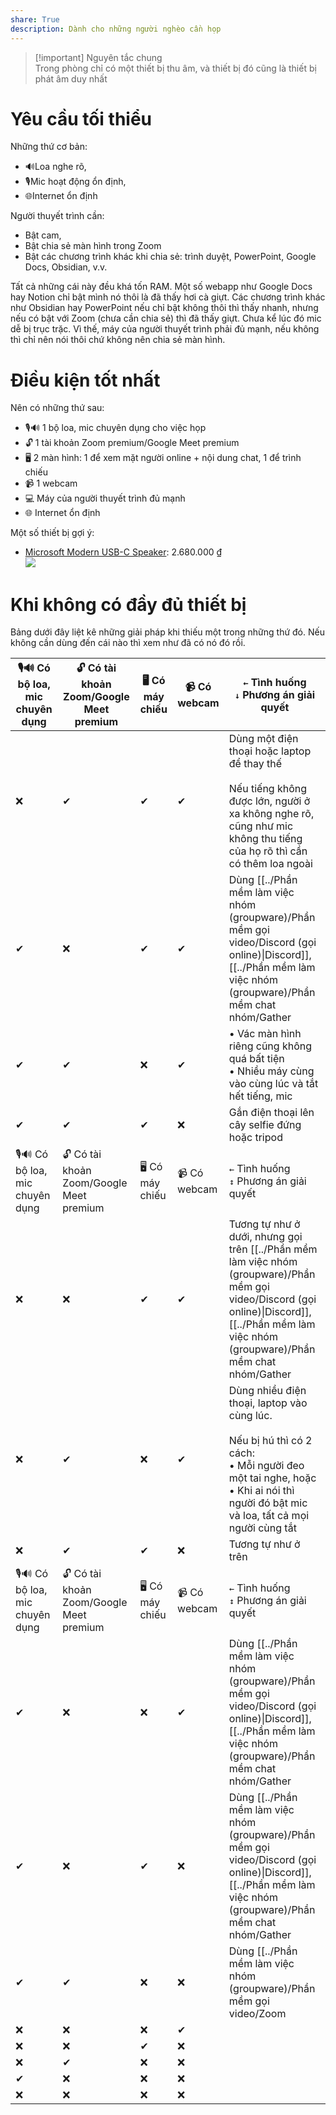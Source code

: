 ```yaml
---  
share: True  
description: Dành cho những người nghèo cần họp  
---  
```

  
> [!important] Nguyên tắc chung  
> Trong phòng chỉ có một thiết bị thu âm, và thiết bị đó cũng là thiết bị phát âm duy nhất  
  
# Yêu cầu tối thiểu  
Những thứ cơ bản:  
- 🔊Loa nghe rõ,   
- 🎙️Mic hoạt động ổn định,  
- 🌐Internet ổn định  
  
Người thuyết trình cần:  
- Bật cam,  
- Bật chia sẻ màn hình trong Zoom  
- Bật các chương trình khác khi chia sẻ: trình duyệt, PowerPoint, Google Docs, Obsidian, v.v.   
  
Tất cả những cái này đều khá tốn RAM. Một số webapp như Google Docs hay Notion chỉ bật mình nó thôi là đã thấy hơi cà giựt. Các chương trình khác như Obsidian hay PowerPoint nếu chỉ bật không thôi thì thấy nhanh, nhưng nếu có bật với Zoom (chưa cần chia sẻ) thì đã thấy giựt. Chưa kể lúc đó mic dễ bị trục trặc. Vì thế, máy của người thuyết trình phải đủ mạnh, nếu không thì chỉ nên nói thôi chứ không nên chia sẻ màn hình.  
  
# Điều kiện tốt nhất   
Nên có những thứ sau:  
- 🎙️🔊 1 bộ loa, mic chuyên dụng cho việc họp  
- 🔓 1 tài khoản Zoom premium/Google Meet premium  
- 🖥️ 2 màn hình: 1 để xem mặt người online + nội dung chat, 1 để trình chiếu  
- 📹 1 webcam   
- 💻 Máy của người thuyết trình đủ mạnh   
- 🌐 Internet ổn định  
  
Một số thiết bị gợi ý:  
- [Microsoft Modern USB-C Speaker](https://www.youtube.com/watch?v=S2qjBBnVeqU "Giờ họp khỏi xài tai nghe nữa, quá ngon: Microsoft Modern USB-C Speaker - YouTube"): 2.680.000 ₫  
![](https://cdn-dynmedia-1.microsoft.com/is/image/microsoftcorp/Panel3-S2-FeatureCtr?scl=1)   
# Khi không có đầy đủ thiết bị  
Bảng dưới đây liệt kê những giải pháp khi thiếu một trong những thứ đó. Nếu không cần dùng đến cái nào thì xem như đã có nó đó rồi.  
  
| 🎙️🔊 Có bộ loa, mic chuyên dụng | 🔓 Có tài khoản Zoom/Google Meet premium | 🖥️ Có máy chiếu | 📹 Có webcam | `←` Tình huống<br>`↓` Phương án giải quyết                                                                                                                                                                  |  
| ------------------------------- | ---------------------------------------- | --------------- | ------------ | ----------------------------------------------------------------------------------------------------------------------------------------------------------------------------------------------------------- |  
| ❌                              | ✔                                        | ✔               | ✔            | Dùng một điện thoại hoặc laptop để thay thế<br><br>Nếu tiếng không được lớn, người ở xa không nghe rõ, cũng như mic không thu tiếng của họ rõ thì cần có thêm loa ngoài                                     |  
| ✔                               | ❌                                       | ✔               | ✔            | Dùng [[../Phần mềm làm việc nhóm (groupware)/Phần mềm gọi video/Discord (gọi online)\|Discord]], [[../Phần mềm làm việc nhóm (groupware)/Phần mềm chat nhóm/Gather|Gather]] hoặc Jitsi trên một máy<br><sub>Bấm vào từng link để xem chi tiết</sub>                                                                                  |  
| ✔                               | ✔                                        | ❌              | ✔            | • Vác màn hình riêng cũng không quá bất tiện<br>• Nhiều máy cùng vào cùng lúc và tắt hết tiếng, mic                                                                                                         |  
| ✔                               | ✔                                        | ✔               | ❌           | Gắn điện thoại lên cây selfie đứng hoặc tripod                                                                                                                                                              |  
| 🎙️🔊 Có bộ loa, mic chuyên dụng | 🔓 Có tài khoản Zoom/Google Meet premium | 🖥️ Có máy chiếu | 📹 Có webcam | `←` Tình huống<br>`↕` Phương án giải quyết                                                                                                                                                                  |  
| ❌                              | ❌                                       | ✔               | ✔            | Tương tự như ở dưới, nhưng gọi trên [[../Phần mềm làm việc nhóm (groupware)/Phần mềm gọi video/Discord (gọi online)\|Discord]], [[../Phần mềm làm việc nhóm (groupware)/Phần mềm chat nhóm/Gather|Gather]] hoặc Jitsi|  
| ❌                              | ✔                                        | ❌              | ✔            | Dùng nhiều điện thoại, laptop vào cùng lúc.<br><br>Nếu bị hú thì có 2 cách:<br>• Mỗi người đeo một tai nghe, hoặc<br>• Khi ai nói thì người đó bật mic và loa, tất cả mọi người cùng tắt |  
| ❌                              | ✔                                        | ✔               | ❌           | Tương tự như ở trên                                                                                                                                                                                                            |  
| 🎙️🔊 Có bộ loa, mic chuyên dụng | 🔓 Có tài khoản Zoom/Google Meet premium | 🖥️ Có máy chiếu | 📹 Có webcam | `←` Tình huống<br>`↕` Phương án giải quyết                                                                                                                                                                  |  
| ✔                               | ❌                                       | ❌              | ✔            | Dùng [[../Phần mềm làm việc nhóm (groupware)/Phần mềm gọi video/Discord (gọi online)\|Discord]], [[../Phần mềm làm việc nhóm (groupware)/Phần mềm chat nhóm/Gather|Gather]] hoặc Jitsi trên tất cả các máy. Tắt hết tất cả mic và loa                                                                                                |  
| ✔                               | ❌                                       | ✔               | ❌           | Dùng [[../Phần mềm làm việc nhóm (groupware)/Phần mềm gọi video/Discord (gọi online)\|Discord]], [[../Phần mềm làm việc nhóm (groupware)/Phần mềm chat nhóm/Gather|Gather]] hoặc Jitsi trên một máy. Gắn điện thoại lên cây selfie đứng hoặc tripod                                                                                  |  
| ✔                               | ✔                                        | ❌              | ❌           | Dùng [[../Phần mềm làm việc nhóm (groupware)/Phần mềm gọi video/Zoom|Zoom]], [[../Phần mềm làm việc nhóm (groupware)/Phần mềm gọi video/Google Meet|Google Meet]], [[../Phần mềm làm việc nhóm (groupware)/Phần mềm gọi video/Discord (gọi online)\|Discord]], [[../Phần mềm làm việc nhóm (groupware)/Phần mềm chat nhóm/Gather|Gather]] hoặc Jitsi trên tất cả các máy. Tắt hết tất cả mic và loa.                                                                    |  
| ❌                              | ❌                                       | ❌              | ✔            |                                                                                                                                                                                                             |  
| ❌                              | ❌                                       | ✔               | ❌           |                                                                                                                                                                                                             |  
| ❌                              | ✔                                        | ❌              | ❌           |                                                                                                                                                                                                             |  
| ✔                               | ❌                                       | ❌              | ❌           |                                                                                                                                                                                                             |  
| ❌                              | ❌                                       | ❌              | ❌           |                                                                                                                                                                                                             |  

